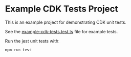 # Example CDK Tests Project

This is an example project for demonstrating CDK unit tests.

See the [example-cdk-tests.test.ts](./test/example-cdk-tests.test.ts) file for example tests.

Run the jest unit tests with:

```sh
npm run test
```
